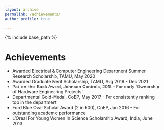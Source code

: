 ```yaml
---
layout: archive
permalink: /achievements/
author_profile: true

---
```


{% include base_path %}

Achievements
======
* Awarded Electrical & Computer Engineering Department Summer Research Scholarship, TAMU, May 2020
* Awarded Graduate Merit Scholarship, TAMU, Aug 2019 - Dec 2021
* Pat-on-the-Back Award, Johnson Controls, 2018 - For early 'Ownership of Hardware Engineering Projects'
* Departmental Gold-Medal, CoEP, May 2017 - For consistently ranking top in the department
* Ford Blue Oval Scholar Award (2 in 600), CoEP, Jan 2016 - For outstanding academic performance
* L’Oreal For Young Women In Science Scholarship Award, India, June 2013


  

